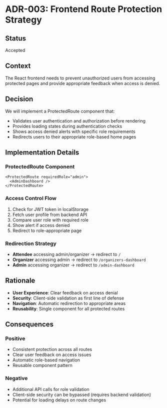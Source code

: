 # ADR-003: Frontend Route Protection Strategy

## Status
Accepted

## Context
The React frontend needs to prevent unauthorized users from accessing protected pages and provide appropriate feedback when access is denied.

## Decision
We will implement a ProtectedRoute component that:

- Validates user authentication and authorization before rendering
- Provides loading states during authentication checks
- Shows access denied alerts with specific role requirements
- Redirects users to their appropriate role-based home pages

## Implementation Details
### ProtectedRoute Component
```tsx
<ProtectedRoute requiredRole="admin">
  <AdminDashboard />
</ProtectedRoute>
```

### Access Control Flow
1. Check for JWT token in localStorage
2. Fetch user profile from backend API
3. Compare user role with required role
4. Show alert if access denied
5. Redirect to role-appropriate page

### Redirection Strategy
- **Attendee** accessing admin/organizer → redirect to `/`
- **Organizer** accessing admin → redirect to `/organizers-dashboard`
- **Admin** accessing organizer → redirect to `/admin-dashboard`

## Rationale
- **User Experience**: Clear feedback on access denial
- **Security**: Client-side validation as first line of defense
- **Navigation**: Automatic redirection to appropriate areas
- **Reusability**: Single component for all protected routes

## Consequences
### Positive
- Consistent protection across all routes
- Clear user feedback on access issues
- Automatic role-based navigation
- Reusable component pattern

### Negative
- Additional API calls for role validation
- Client-side security can be bypassed (requires backend validation)
- Potential for loading delays on route changes